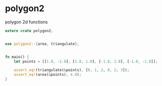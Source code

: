 polygon2
=====

polygon 2d functions

```rust
extern crate polygon2;


use polygon2::{area, triangulate};


fn main() {
    let points = [[1.0, -1.0], [1.0, 1.0], [-1.0, 1.0], [-1.0, -1.0]];

    assert_eq!(triangulate(&points), [0, 1, 2, 0, 2, 3]);
    assert_eq!(area(&points), 4.0);
}
```
